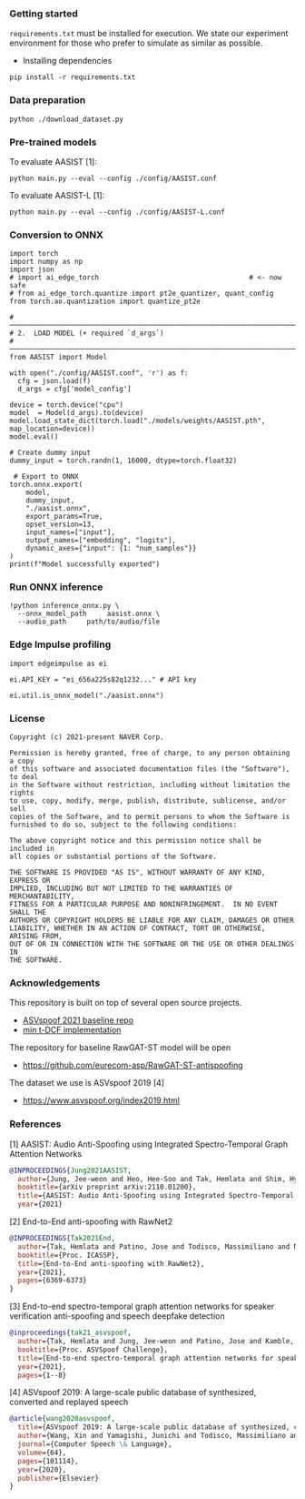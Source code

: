 ### Getting started
`requirements.txt` must be installed for execution. We state our experiment environment for those who prefer to simulate as similar as possible. 
- Installing dependencies
```
pip install -r requirements.txt
```
### Data preparation
```
python ./download_dataset.py
```
### Pre-trained models
To evaluate AASIST [1]:
```
python main.py --eval --config ./config/AASIST.conf
```
To evaluate AASIST-L [1]:
```
python main.py --eval --config ./config/AASIST-L.conf
```
### Conversion to ONNX
```
import torch
import numpy as np
import json
# import ai_edge_torch                                     # <- now safe
# from ai_edge_torch.quantize import pt2e_quantizer, quant_config
from torch.ao.quantization import quantize_pt2e

# ────────────────────────────────────────────────────────────────────────────
# 2.  LOAD MODEL (+ required `d_args`)
# ────────────────────────────────────────────────────────────────────────────
from AASIST import Model

with open("./config/AASIST.conf", 'r') as f:
  cfg = json.load(f)
  d_args = cfg['model_config']

device = torch.device("cpu")
model  = Model(d_args).to(device)
model.load_state_dict(torch.load("./models/weights/AASIST.pth", map_location=device))
model.eval()

# Create dummy input
dummy_input = torch.randn(1, 16000, dtype=torch.float32)

 # Export to ONNX
torch.onnx.export(
    model,
    dummy_input,
    "./aasist.onnx",
    export_params=True,
    opset_version=13,
    input_names=["input"],
    output_names=["embedding", "logits"],
    dynamic_axes={"input": {1: "num_samples"}}
)
print(f"Model successfully exported")
```
### Run ONNX inference
```
!python inference_onnx.py \
  --onnx_model_path     aasist.onnx \
  --audio_path     path/to/audio/file
```

### Edge Impulse profiling
```
import edgeimpulse as ei

ei.API_KEY = "ei_656a225s82q1232..." # API key

ei.util.is_onnx_model("./aasist.onnx")
```

### License
```
Copyright (c) 2021-present NAVER Corp.

Permission is hereby granted, free of charge, to any person obtaining a copy
of this software and associated documentation files (the "Software"), to deal
in the Software without restriction, including without limitation the rights
to use, copy, modify, merge, publish, distribute, sublicense, and/or sell
copies of the Software, and to permit persons to whom the Software is
furnished to do so, subject to the following conditions:

The above copyright notice and this permission notice shall be included in
all copies or substantial portions of the Software.

THE SOFTWARE IS PROVIDED "AS IS", WITHOUT WARRANTY OF ANY KIND, EXPRESS OR
IMPLIED, INCLUDING BUT NOT LIMITED TO THE WARRANTIES OF MERCHANTABILITY,
FITNESS FOR A PARTICULAR PURPOSE AND NONINFRINGEMENT.  IN NO EVENT SHALL THE
AUTHORS OR COPYRIGHT HOLDERS BE LIABLE FOR ANY CLAIM, DAMAGES OR OTHER
LIABILITY, WHETHER IN AN ACTION OF CONTRACT, TORT OR OTHERWISE, ARISING FROM,
OUT OF OR IN CONNECTION WITH THE SOFTWARE OR THE USE OR OTHER DEALINGS IN
THE SOFTWARE.
```

### Acknowledgements
This repository is built on top of several open source projects. 
- [ASVspoof 2021 baseline repo](https://github.com/asvspoof-challenge/2021/tree/main/LA/Baseline-RawNet2)
- [min t-DCF implementation](https://www.asvspoof.org/resources/tDCF_python_v2.zip)

The repository for baseline RawGAT-ST model will be open
-  https://github.com/eurecom-asp/RawGAT-ST-antispoofing

The dataset we use is ASVspoof 2019 [4]
- https://www.asvspoof.org/index2019.html

### References
[1] AASIST: Audio Anti-Spoofing using Integrated Spectro-Temporal Graph Attention Networks
```bibtex
@INPROCEEDINGS{Jung2021AASIST,
  author={Jung, Jee-weon and Heo, Hee-Soo and Tak, Hemlata and Shim, Hye-jin and Chung, Joon Son and Lee, Bong-Jin and Yu, Ha-Jin and Evans, Nicholas},
  booktitle={arXiv preprint arXiv:2110.01200}, 
  title={AASIST: Audio Anti-Spoofing using Integrated Spectro-Temporal Graph Attention Networks}, 
  year={2021}
```

[2] End-to-End anti-spoofing with RawNet2
```bibtex
@INPROCEEDINGS{Tak2021End,
  author={Tak, Hemlata and Patino, Jose and Todisco, Massimiliano and Nautsch, Andreas and Evans, Nicholas and Larcher, Anthony},
  booktitle={Proc. ICASSP}, 
  title={End-to-End anti-spoofing with RawNet2}, 
  year={2021},
  pages={6369-6373}
}
```

[3] End-to-end spectro-temporal graph attention networks for speaker verification anti-spoofing and speech deepfake detection
```bibtex
@inproceedings{tak21_asvspoof,
  author={Tak, Hemlata and Jung, Jee-weon and Patino, Jose and Kamble, Madhu and Todisco, Massimiliano and Evans, Nicholas},
  booktitle={Proc. ASVSpoof Challenge},
  title={End-to-end spectro-temporal graph attention networks for speaker verification anti-spoofing and speech deepfake detection},
  year={2021},
  pages={1--8}
```

[4] ASVspoof 2019: A large-scale public database of synthesized, converted and replayed speech
```bibtex
@article{wang2020asvspoof,
  title={ASVspoof 2019: A large-scale public database of synthesized, converted and replayed speech},
  author={Wang, Xin and Yamagishi, Junichi and Todisco, Massimiliano and Delgado, H{\'e}ctor and Nautsch, Andreas and Evans, Nicholas and Sahidullah, Md and Vestman, Ville and Kinnunen, Tomi and Lee, Kong Aik and others},
  journal={Computer Speech \& Language},
  volume={64},
  pages={101114},
  year={2020},
  publisher={Elsevier}
}
```
